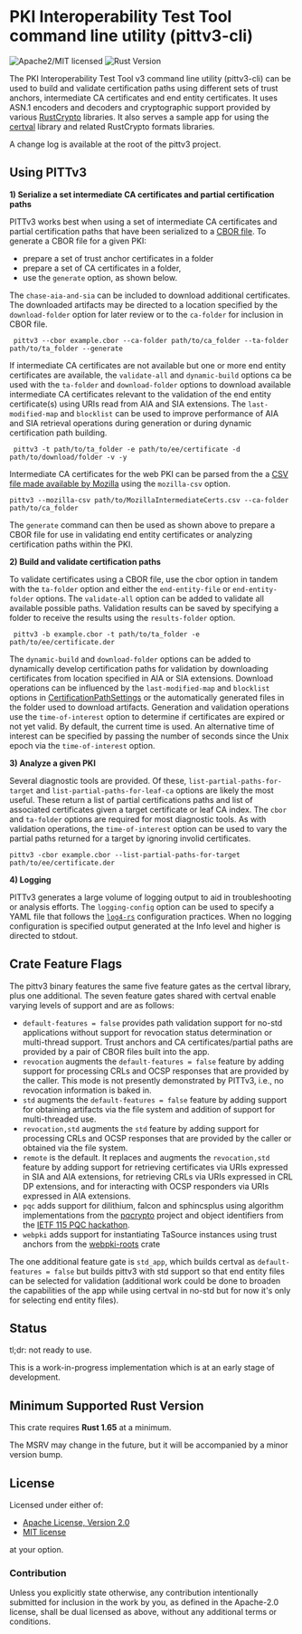 # PKI Interoperability Test Tool command line utility (pittv3-cli)

![Apache2/MIT licensed][license-image]
![Rust Version][rustc-image]

The PKI Interoperability Test Tool v3 command line utility (pittv3-cli) can be used to build and validate certification paths using different sets 
of trust anchors, intermediate CA certificates and end entity certificates. It uses ASN.1 encoders and decoders and 
cryptographic support provided by various [RustCrypto] libraries. It also serves a sample app for using the 
[certval](../certval/index.html) library and related RustCrypto formats libraries.

A change log is available at the root of the pittv3 project.

## Using PITTv3

**1) Serialize a set intermediate CA certificates and partial certification paths**

PITTv3 works best when using a set of intermediate CA certificates and partial certification
paths that have been serialized to a [CBOR file](../certval/source/cert_source/struct.BuffersAndPaths.html).
To generate a CBOR file for a given PKI:
- prepare a set of trust anchor certificates in a folder
- prepare a set of CA certificates in a folder,
- use the `generate` option, as shown below.

The `chase-aia-and-sia` can be included to download additional certificates. The downloaded
artifacts may be directed to a location specified by the `download-folder` option for later
review or to the `ca-folder` for inclusion in CBOR file.
```
 pittv3 --cbor example.cbor --ca-folder path/to/ca_folder --ta-folder path/to/ta_folder --generate
```
If intermediate CA certificates are not available but one or more end entity certificates are
available, the `validate-all` and `dynamic-build` options ca be used with the `ta-folder` and
`download-folder` options to download available intermediate CA certificates relevant to the
validation of the end entity certificate(s) using URIs read from AIA and SIA extensions. The
`last-modified-map` and `blocklist` can be used to improve performance of AIA and SIA retrieval
operations during generation or during dynamic certification path building.
```
 pittv3 -t path/to/ta_folder -e path/to/ee/certificate -d path/to/download/folder -v -y
```
Intermediate CA certificates for the web PKI can be parsed from the a [CSV file made available by
Mozilla](https://ccadb-public.secure.force.com/mozilla/MozillaIntermediateCertsCSVReport) using
the `mozilla-csv` option.
 ```
 pittv3 --mozilla-csv path/to/MozillaIntermediateCerts.csv --ca-folder path/to/ca_folder
 ```

The `generate` command can then be used as shown above to prepare a CBOR file for use in
validating end entity certificates or analyzing certification paths within the PKI.

**2) Build and validate certification paths**

To validate certificates using a CBOR file, use the cbor option in tandem with the `ta-folder` option
and either the `end-entity-file` or `end-entity-folder` options. The `validate-all` option can be added
to validate all available possible paths. Validation results can be saved by specifying a folder
to receive the results using the `results-folder` option.
```
 pittv3 -b example.cbor -t path/to/ta_folder -e path/to/ee/certificate.der
```
The `dynamic-build` and `download-folder` options can be added to dynamically develop certification paths for validation by
downloading certificates from location specified in AIA or SIA extensions. Download operations
can be influenced by the `last-modified-map` and `blocklist` options in [CertificationPathSettings](../certval/validator/path_settings/index.html)
or the automatically generated files in the folder used to download artifacts. Generation and validation
operations use the `time-of-interest` option to determine if certificates are expired or not yet
valid. By default, the current time is used. An alternative time of interest can be specified
by passing the number of seconds since the Unix epoch via the `time-of-interest` option.

**3) Analyze a given PKI**

Several diagnostic tools are provided. Of these, `list-partial-paths-for-target` and
`list-partial-paths-for-leaf-ca` options are likely the most useful. These return a list of
partial certifications paths and list of associated certificates given a target certificate or
leaf CA index. The `cbor` and `ta-folder` options are required for most diagnostic tools. As
with validation operations, the `time-of-interest` option can be used to vary the partial paths
returned for a target by ignoring involid certificates.

 ```
 pittv3 -cbor example.cbor --list-partial-paths-for-target path/to/ee/certificate.der
 ```

**4) Logging**

PITTv3 generates a large volume of logging output to aid in troubleshooting or analysis efforts.
The `logging-config` option can be used to specify a YAML file that follows the [`log4-rs`](https://docs.rs/log4rs/latest/log4rs/)
configuration practices. When no logging configuration is specified output generated at the Info
level and higher is directed to stdout.

## Crate Feature Flags

The pittv3 binary features the same five feature gates as the certval library, plus one additional.
The seven feature gates shared with certval enable varying levels of support and are as follows:

- `default-features = false` provides path validation support for no-std applications without support for revocation status determination or multi-thread support.
  Trust anchors and CA certificates/partial paths are provided by a pair of CBOR files built into the app.
- `revocation` augments the `default-features = false` feature by adding support for processing CRLs and OCSP responses that are provided by the caller. This mode is not
  presently demonstrated by PITTv3, i.e., no revocation information is baked in.
- `std` augments the `default-features = false` feature by adding support for obtaining artifacts via the file system and addition of support for multi-threaded use.
- `revocation,std` augments the `std` feature by adding support for processing CRLs and OCSP responses that are provided by the caller or obtained via the file system.
- `remote` is the default. It replaces and augments the `revocation,std` feature by adding support for retrieving certificates via URIs expressed in SIA and AIA extensions, for retrieving CRLs via URIs
  expressed in CRL DP extensions, and for interacting with OCSP responders via URIs expressed in AIA extensions.
- `pqc` adds support for dilithium, falcon and sphincsplus using algorithm implementations from the [pqcrypto](https://github.com/rustpq/pqcrypto) project and object identifiers from the [IETF 115 PQC hackathon](https://github.com/IETF-Hackathon/pqc-certificates).
- `webpki` adds support for instantiating TaSource instances using trust anchors from the [webpki-roots](https://crates.io/crates/webpki-roots) crate

The one additional feature gate is `std_app`, which builds certval as `default-features = false` but
builds pittv3 with std support so that end entity files can be selected for validation (additional
work could be done to broaden the capabilities of the app while using certval in no-std but for now
it's only for selecting end entity files).

## Status

tl;dr: not ready to use.

This is a work-in-progress implementation which is at an early stage of
development.

## Minimum Supported Rust Version

This crate requires **Rust 1.65** at a minimum.

The MSRV may change in the future, but it will be accompanied by a minor
version bump.

## License

Licensed under either of:

- [Apache License, Version 2.0](http://www.apache.org/licenses/LICENSE-2.0)
- [MIT license](http://opensource.org/licenses/MIT)

at your option.

### Contribution

Unless you explicitly state otherwise, any contribution intentionally submitted
for inclusion in the work by you, as defined in the Apache-2.0 license, shall be
dual licensed as above, without any additional terms or conditions.

[//]: # (badges)

[license-image]: https://img.shields.io/badge/license-Apache2.0/MIT-blue.svg
[rustc-image]: https://img.shields.io/badge/rustc-1.65+-blue.svg

[//]: # (links)

[RustCrypto]: https://github.com/rustcrypto
[RFC 5280]: https://datatracker.ietf.org/doc/html/rfc5280
[RFC 5937]: https://datatracker.ietf.org/doc/html/rfc5937
